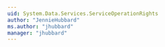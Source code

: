 ```yaml
---
uid: System.Data.Services.ServiceOperationRights
author: "JennieHubbard"
ms.author: "jhubbard"
manager: "jhubbard"
---
```

